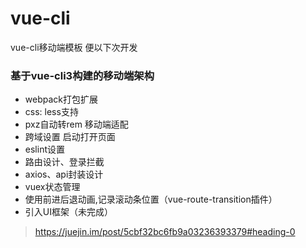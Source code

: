 # vue-cli
vue-cli移动端模板 便以下次开发

### 基于vue-cli3构建的移动端架构
* webpack打包扩展
* css: less支持
* pxz自动转rem 移动端适配
* 跨域设置 启动打开页面
* eslint设置
* 路由设计、登录拦截
* axios、api封装设计
* vuex状态管理
* 使用前进后退动画,记录滚动条位置（vue-route-transition插件）
* 引入UI框架（未完成）
> https://juejin.im/post/5cbf32bc6fb9a03236393379#heading-0
